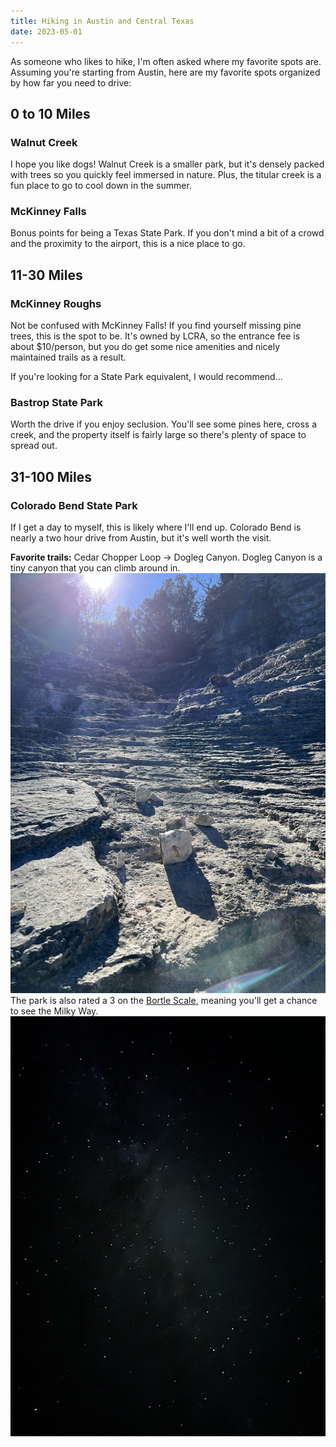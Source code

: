 ```yaml
---
title: Hiking in Austin and Central Texas
date: 2023-05-01
---
```


As someone who likes to hike, I'm often asked where my favorite spots are. Assuming you're starting from Austin, here are my favorite spots organized by how far you need to drive:

## 0 to 10 Miles

### Walnut Creek

I hope you like dogs! Walnut Creek is a smaller park, but it's densely packed with trees so you quickly feel immersed in nature. Plus, the titular creek is a fun place to go to cool down in the summer.

### McKinney Falls

Bonus points for being a Texas State Park. If you don't mind a bit of a crowd and the proximity to the airport, this is a nice place to go.

## 11-30 Miles

### McKinney Roughs

Not be confused with McKinney Falls! If you find yourself missing pine trees, this is the spot to be. It's owned by LCRA, so the entrance fee is about $10/person, but you do get some nice amenities and nicely maintained trails as a result.

If you're looking for a State Park equivalent, I would recommend...

### Bastrop State Park

Worth the drive if you enjoy seclusion. You'll see some pines here, cross a creek, and the property itself is fairly large so there's plenty of space to spread out.

## 31-100 Miles

### Colorado Bend State Park

If I get a day to myself, this is likely where I'll end up. Colorado Bend is nearly a two hour drive from Austin, but it's well worth the visit.

**Favorite trails:** Cedar Chopper Loop → Dogleg Canyon. Dogleg Canyon is a tiny canyon that you can climb around in.
![IMG_9420.jpeg](/assets/IMG_9420.jpeg)
The park is also rated a 3 on the [Bortle Scale](http://www.bigskyastroclub.org/lp_bortle.html), meaning you'll get a chance to see the Milky Way.
![IMG_3753.jpeg](/assets/IMG_3753.jpeg)
